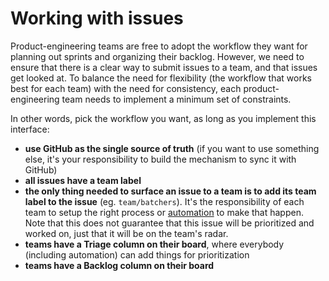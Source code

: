 # Working with issues

Product-engineering teams are free to adopt the workflow they want for planning out sprints and organizing their backlog. However, we need to ensure that there is a clear way to submit issues to a team, and that issues get looked at. To balance the need for flexibility (the workflow that works best for each team) with the need for consistency, each product-engineering team needs to implement a minimum set of constraints. 

In other words, pick the workflow you want, as long as you implement this interface:

- **use GitHub as the single source of truth** (if you want to use something else, it's your responsibility to build the mechanism to sync it with GitHub)
- **all issues have a team label**
- **the only thing needed to surface an issue to a team is to add its team label to the issue** (eg. `team/batchers`). It's the responsibility of each team to setup the right process or [automation](https://github.com/sourcegraph/sourcegraph/blob/main/.github/workflows/label-move.yml) to make that happen. Note that this does not guarantee that this issue will be prioritized and worked on, just that it will be on the team's radar.
- **teams have a Triage column on their board**, where everybody (including automation) can add things for prioritization
- **teams have a Backlog column on their board**

